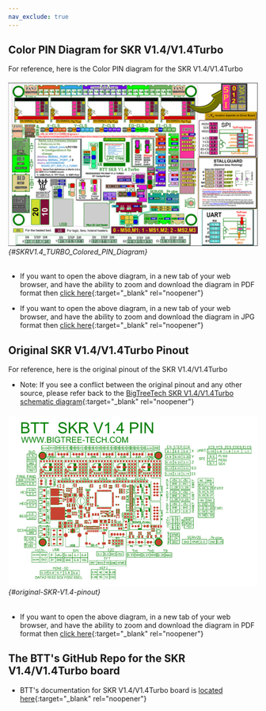 ```yaml
---
nav_exclude: true
---
```

## Color PIN Diagram for SKR V1.4/V1.4Turbo

For reference, here is the Color PIN diagram for the SKR V1.4/V1.4Turbo

###### ![](./images/SKRV1.4_TURBO_Colored_PIN_Diagram.jpg) {#SKRV1.4_TURBO_Colored_PIN_Diagram}

* If you want to open the above diagram, in a new tab of your web browser, and have the ability to zoom and download the diagram in PDF format then [click here](./images/SKRV1.4_TURBO_Colored_PIN_Diagram.pdf){:target="_blank" rel="noopener"}

* If you want to open the above diagram, in a new tab of your web browser, and have the ability to zoom and download the diagram in JPG format then [click here](./images/SKRV1.4_TURBO_Colored_PIN_Diagram.jpg){:target="_blank" rel="noopener"}

## Original SKR V1.4/V1.4Turbo Pinout

For reference, here is the original pinout of the SKR V1.4/V1.4Turbo

* Note: If you see a conflict between the original pinout and any other source, please refer back to the [BigTreeTech SKR V1.4/V1.4Turbo schematic diagram](<./images/BTT SKR V1.4-SCH.pdf>){:target="_blank" rel="noopener"}

###### ![](./images/SKR-V1.4-pinout.jpg) {#original-SKR-V1.4-pinout}

* If you want to open the above diagram, in a new tab of your web browser, and have the ability to zoom and download the diagram in PDF format then [click here](<./images/BTT SKR V1.4PIN.pdf>){:target="_blank" rel="noopener"}

## The BTT's GitHub Repo for the SKR V1.4/V1.4Turbo board

* BTT's documentation for SKR V1.4/V1.4Turbo board is [located here](https://github.com/bigtreetech/BIGTREETECH-SKR-V1.3/tree/master/BTT%20SKR%20V1.4){:target="_blank" rel="noopener"}